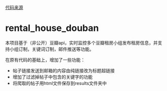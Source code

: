 [代码来源](https://github.com/yaodi833/rental_house_douban)
# rental_house_douban
本项目基于（非公开）豆瓣api，实时监控多个豆瓣租房小组发布租房信息，并支持小组订制，关键词订制，邮件推送等功能。

在原有代码的基础上，增加了一些功能：
* 帖子链接发送到邮箱的内容由纯链接改为标题超链接
* 增加了过滤掉帖子中包含的关键字的功能
* 将爬取的帖子用html文件保存到results文件夹中